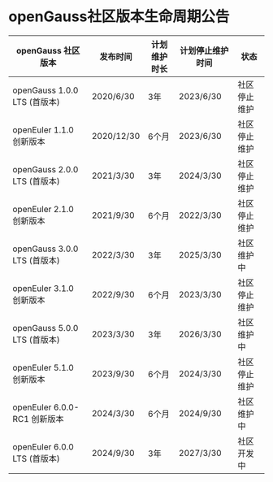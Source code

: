 # openGauss社区版本生命周期公告


|openGauss 社区版本             | 发布时间  | 计划维护时长  | 计划停止维护时间 | 状态                                      |
| ---------------------- | ----------- | ---------- | ---- | ----------------------------------------------------------|
| openGauss 1.0.0 LTS (首版本)| 2020/6/30   | 3年        | 2023/6/30      | 社区停止维护        |
| openEuler 1.1.0 创新版本    | 2020/12/30  | 6个月      | 2023/6/30      | 社区停止维护         |
| openGauss 2.0.0 LTS (首版本)| 2021/3/30   | 3年        | 2024/3/30      | 社区停止维护        |
| openEuler 2.1.0 创新版本    | 2021/9/30   | 6个月       | 2022/3/30      | 社区停止维护         |
| openGauss 3.0.0 LTS (首版本)| 2022/3/30   | 3年        | 2025/3/30      | 社区维护中        |
| openEuler 3.1.0 创新版本    | 2022/9/30   | 6个月       | 2023/3/30      | 社区停止维护         |
| openGauss 5.0.0 LTS (首版本)| 2023/3/30   | 3年        | 2026/3/30      | 社区维护中        |
| openEuler 5.1.0 创新版本    | 2023/9/30   | 6个月       | 2024/3/30      | 社区停止维护         |
| openEuler 6.0.0-RC1 创新版本| 2024/3/30   | 6个月       | 2024/9/30      | 社区维护中        |
| openEuler 6.0.0 LTS (首版本)| 2024/9/30   | 3年        | 2027/3/30       | 社区开发中         |
